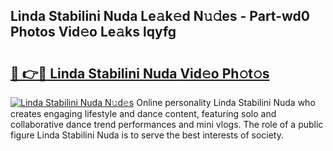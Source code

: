 ## Linda Stabilini Nuda Le𝚊k𝚎d N𝚞𝚍es - Part-wd0 Photos Vid𝚎o Le𝚊ks lqyfg

# <h2><a href="http://fbeovda.evod.top/?m=Linda+Stabilini+Nuda">🔗 👉🔴 Linda Stabilini Nuda Vid𝚎o Ph𝚘t𝚘s</a></h2>

[![Linda Stabilini Nuda N𝚞d𝚎s](https://i.imgur.com/8V9OHl7.gif)](http://fbeovda.evod.top/?m=Linda+Stabilini+Nuda)
Online personality Linda Stabilini Nuda who creates engaging lifestyle and dance content, featuring solo and collaborative dance trend performances and mini vlogs. The role of a public figure Linda Stabilini Nuda is to serve the best interests of society. 
